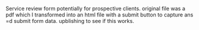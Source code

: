 Service review form potentially for prospective clients.  original file was a pdf which I transformed into an html file with a submit button to capture ans =d submit form data.  upblishing to see if this works.
